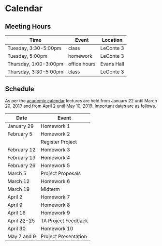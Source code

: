 # Calendar

## Meeting Hours

| Time                  | Event        | Location   |
|-----------------------|--------------|------------|
| Tuesday, 3:30-5:00pm  | class        | LeConte 3  |
| Tuesday, 5:00pm       | homework     | LeConte 3  |
| Thursday, 1:00-3:00pm | office hours | Evans Hall |
| Thursday, 3:30-5:00pm | class        | LeConte 3  |

## Schedule

As per the [academic calendar](https://registrar.berkeley.edu/sites/default/files/pdf/UCB_AcademicCalendar_2018-19_V3.pdf) lectures are held from January 22 until March 20, 2019 and from April 2 until May 10, 2019. Important dates are as follows.

| Date        | Event               |
|-------------|---------------------|
| January 29  | Homework 1          |
| February 5  | Homework 2          |
|             | Register Project    |
| February 12 | Homework 3          |
| February 19 | Homework 4          |
| February 26 | Homework 5          |
| March 5     | Project Proposals   |
| March 12    | Homework 6          |
| March 19    | Midterm             |
| April 2     | Homework 7          |
| April 9     | Homework 8          |
| April 16    | Homework 9          |
| April 22-25 | TA Project Feedback |
| April 30    | Homework 10         |
| May 7 and 9 | Project Presentation|

